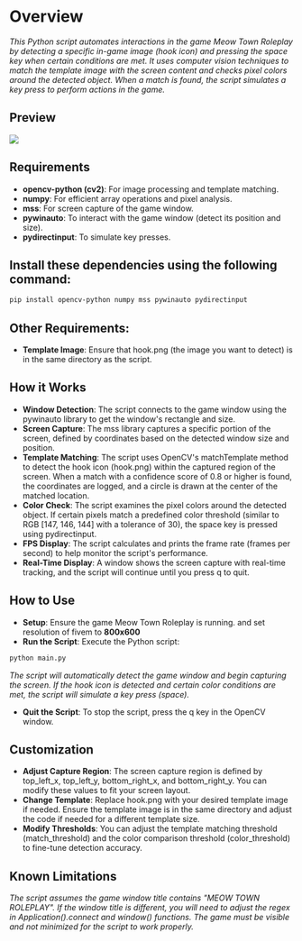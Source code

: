 # Overview
*This Python script automates interactions in the game Meow Town Roleplay by detecting a specific in-game image (hook icon) and pressing the space key when certain conditions are met. It uses computer vision techniques to match the template image with the screen content and checks pixel colors around the detected object. When a match is found, the script simulates a key press to perform actions in the game.*

## Preview
![](https://s1.gifyu.com/images/SBfi3.gif)

## Requirements
- **opencv-python (cv2)**: For image processing and template matching.
- **numpy**: For efficient array operations and pixel analysis.
- **mss**: For screen capture of the game window.
- **pywinauto**: To interact with the game window (detect its position and size).
- **pydirectinput**: To simulate key presses.

## Install these dependencies using the following command:

```bash
pip install opencv-python numpy mss pywinauto pydirectinput
```
## Other Requirements:
- **Template Image**: Ensure that hook.png (the image you want to detect) is in the same directory as the script.

## How it Works
- **Window Detection**: The script connects to the game window using the pywinauto library to get the window's rectangle and size.
- **Screen Capture**: The mss library captures a specific portion of the screen, defined by coordinates based on the detected window size and position.
- **Template Matching**: The script uses OpenCV's matchTemplate method to detect the hook icon (hook.png) within the captured region of the screen. When a match with a confidence score of 0.8 or higher is found, the coordinates are logged, and a circle is drawn at the center of the matched location.
- **Color Check**: The script examines the pixel colors around the detected object. If certain pixels match a predefined color threshold (similar to RGB [147, 146, 144] with a tolerance of 30), the space key is pressed using pydirectinput.
- **FPS Display**: The script calculates and prints the frame rate (frames per second) to help monitor the script's performance.
- **Real-Time Display**: A window shows the screen capture with real-time tracking, and the script will continue until you press q to quit.

## How to Use
- **Setup**: Ensure the game Meow Town Roleplay is running. and set resolution of fivem to **800x600**
- **Run the Script**: Execute the Python script:

```bash
python main.py
```

*The script will automatically detect the game window and begin capturing the screen.*
*If the hook icon is detected and certain color conditions are met, the script will simulate a key press (space).*

- **Quit the Script**: To stop the script, press the q key in the OpenCV window.

## Customization
- **Adjust Capture Region**: The screen capture region is defined by top_left_x, top_left_y, bottom_right_x, and bottom_right_y. You can modify these values to fit your screen layout.
- **Change Template**: Replace hook.png with your desired template image if needed. Ensure the template image is in the same directory and adjust the code if needed for a different template size.
- **Modify Thresholds**: You can adjust the template matching threshold (match_threshold) and the color comparison threshold (color_threshold) to fine-tune detection accuracy.

## Known Limitations

*The script assumes the game window title contains "MEOW TOWN ROLEPLAY". If the window title is different, you will need to adjust the regex in Application().connect and window() functions.*
*The game must be visible and not minimized for the script to work properly.*

